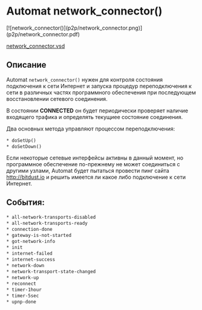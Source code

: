 # Automat network_connector()


<div class=automatpng markdown="1">
[![network_connector()](p2p/network_connector.png)](p2p/network_connector.pdf)
</div>

[network_connector.vsd](p2p/network_connector.vsd)


## Описание

Automat `network_connector()` нужен для контроля состояния подключения к сети Интернет и запуска процедур переподключения к сети в различных частях программного обеспечения при последующем восстановлении сетевого соединения.

В состоянии __CONNECTED__ он будет периодически проверяет наличие входящего трафика и определять текущиее состояние соединения.

Два основных метода управляют процессом переподключения:

    * doSetUp()
    * doSetDown()

Если некоторые сетевые интерфейсы активны в данный момент, но программное обеспечение по-прежнему не может соединиться с другими узлами, Automat будет пытаться провести пинг сайта http://bitdust.io и решить имеется ли какое либо подключение к сети Интернет.


## События:
    * all-network-transports-disabled
    * all-network-transports-ready
    * connection-done
    * gateway-is-not-started
    * got-network-info
    * init
    * internet-failed
    * internet-success
    * network-down
    * network-transport-state-changed
    * network-up
    * reconnect
    * timer-1hour
    * timer-5sec
    * upnp-done